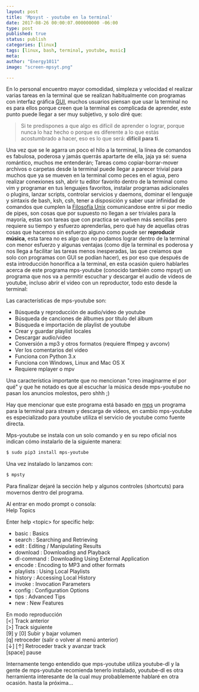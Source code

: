 ```yaml
---
layout: post
title: 'Mpsyst - youtube en la terminal'
date: 2017-08-26 00:00:07.000000000 -06:00
type: post
published: true
status: publish
categories: [linux]
tags: [linux, bash, terminal, youtube, music]
meta:
author: "Energy1011"
image: "screen-mpsyt.png"

---
```


En lo personal encuentro mayor comodidad, simpleza y velocidad el realizar varias tareas en la terminal que se realizan habitualmente con programas con interfaz gráfica [GUI](https://es.wikipedia.org/wiki/Interfaz_gr%C3%A1fica_de_usuario), muchos usuarios piensan que usar la terminal no es para ellos porque creen que la terminal es complicada de aprender, este punto puede llegar a ser muy subjetivo, y solo diré que:

> Si te predispones a que algo es difícil de aprender o lograr, porque nunca lo haz hecho o porque es diferente a lo que estás acostumbrado a hacer, eso es lo que será: **difícil para ti**.

Una vez que se le agarra un poco el hilo a la terminal, la línea de comandos es fabulosa, poderosa y jamás querrás apartarte de ella, jaja ya sé: suena romántico, muchos me entenderán; Tareas como copiar-borrar-mover archivos o carpetas desde la terminal puede llegar a parecer trivial para muchos que ya se mueven en la terminal como peces en el agua, pero realizar conexiones ssh, abrir tu editor favorito dentro de la terminal como vim y programar en tus lenguajes favoritos, instalar programas adicionales o plugins, lanzar scripts, controlar servicios y daemons, dominar el lenguaje y sintaxis de bash, ksh, csh, tener a disposición y saber usar infinidad de comandos que cumplen la [Filosofía Unix](https://en.wikipedia.org/wiki/Unix_philosophy) comunicandose entre si por medio de pipes, son cosas que por supuesto no llegan a ser triviales para la mayoría, estas son tareas que con practica se vuelven más sencillas pero requiere su tiempo y esfuerzo aprenderlas, pero qué hay de aquellas otras cosas que hacemos sin esfuerzo alguno como puede ser **reproducir música**, esta tarea no es algo que no podamos lograr dentro de la terminal con menor esfuerzo y algunas ventajas (como dije la terminal es poderosa y nos llega a facilitar las tareas menos inesperadas, las que creiamos que solo con programas con GUI se podían hacer), es por eso que después de esta introducción honorífica a la terminal, en esta ocasión quiero hablarles acerca de este programa mps-youtube (conocido también como mpsyt) un programa que nos va a permitir escuchar y descargar el audio de videos de youtube, incluso abrir el video con un reproductor, todo esto desde la terminal:

Las características de mps-youtube son:
- Búsqueda y reproducción de audio/video de youtube
- Búsqueda de canciones de álbumes por título del álbum
- Búsqueda e importación de playlist de youtube
- Crear y guardar playlist locales
- Descargar audio/video
- Conversión a mp3 y otros formatos (requiere ffmpeg y avconv)
- Ver los comentarios del video
- Funciona con Python 3.x
- Funciona con Windows, Linux and Mac OS X
- Requiere mplayer o mpv

Una característica importante que no mencionan "creo imaginarme el por qué" y que he notado es que al escuchar la música desde mps-youtube no pasan los anuncios molestos, pero shhh ;)

Hay que mencionar que este programa está basado en [mps](https://github.com/np1/mps) un programa para la terminal para stream y descarga de videos, en cambio mps-youtube es especializado para youtube utiliza el servicio de youtube como fuente directa.

Mps-youtube se instala con un solo comando y en su repo oficial nos indican cómo instalarlo de la siguiente manera:
```bash
$ sudo pip3 install mps-youtube
```

Una vez instalado lo lanzamos con:
```bash
$ mpsty
```
Para finalizar dejaré la sección help y algunos controles (shortcuts) para movernos dentro del programa.  

Al entrar en modo prompt o consola:  
  Help Topics  

  Enter help \<topic\> for specific help:  
  - basic      : Basics  
  - search     : Searching and Retrieving  
  - edit       : Editing / Manipulating Results  
  - download   : Downloading and Playback  
  - dl-command : Downloading Using External Application  
  - encode     : Encoding to MP3 and other formats  
  - playlists  : Using Local Playlists  
  - history    : Accessing Local History  
  - invoke     : Invocation Parameters  
  - config     : Configuration Options  
  - tips       : Advanced Tips  
  - new        : New Features  

En modo reproducción  
    [<] Track anterior  
    [>] Track siguiente  
    [9] y [0] Subir y bajar volumen  
    [q] retroceder (salir o volver al menú anterior)   
    [↓] [↑] Retroceder track y avanzar track  
    [space] pause

Internamente tengo entendido que mps-youtube utiliza youtube-dl y la gente de mps-youtube recomienda tenerlo instalado, youtube-dl es otra herramienta interesante de la cual muy probablemente hablaré en otra ocasión.
hasta la próxima...

